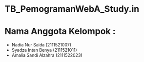 # TB_PemogramanWebA_Study.in
# 
# Nama Anggota Kelompok :
- Nadia Nur Saida       (2111521007)
- Syadza Intan Benya    (2111521011)
- Amalia Sandi Alzahra  (2111522023)
